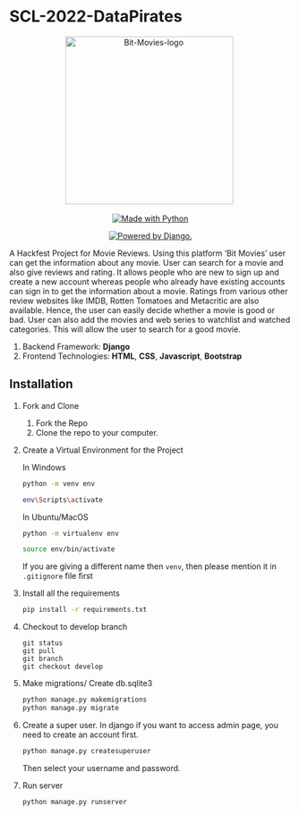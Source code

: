 # SCL-2022-DataPirates


<p align="center"> 
 <img src="https://i.ibb.co/BPBGNG7/logo.png" alt="Bit-Movies-logo" border="0" width=300 height=300/>&nbsp; </a></p>


<p class="text-center mb-3" align="center">
<a href="#"><img src="https://forthebadge.com/images/badges/made-with-python.svg" border="0" title="Made with Python" /></a>
</p>

<p class="text-center mb-3" align="center">
<a href="http://www.djangoproject.com/"><img src="https://www.djangoproject.com/m/img/badges/djangopowered126x54.gif" border="0" alt="Powered by Django." title="Powered by Django." /></a>
</p>

A Hackfest Project for Movie Reviews. Using this platform ‘Bit Movies’ user can get the information about any movie. User can search for a movie and also give reviews and rating. It allows people who are new to sign up and create a new account whereas people who already have existing accounts can sign in to get the information about a movie. Ratings from various other review websites like IMDB, Rotten Tomatoes and Metacritic are also available. Hence, the user can easily decide whether a movie is good or bad. User can also add the movies and web series to watchlist and watched categories. This will allow the user to search for a good movie.

1. Backend Framework: **Django**
2. Frontend Technologies: **HTML**, **CSS**, **Javascript**, **Bootstrap**


## Installation 

1. Fork and Clone
    <ol>
    <li>Fork the Repo</li>
    <li>Clone the repo to your computer.</li>
    </ol>

2. Create a Virtual Environment for the Project

    In Windows
    ```bash
    python -m venv env
    
    env\Scripts\activate
    ```

    In Ubuntu/MacOS
    ```bash
    python -m virtualenv env
    
    source env/bin/activate
    ```
   If you are giving a different name then `venv`, then please mention it in `.gitignore` file first

3. Install all the requirements

    ```bash
    pip install -r requirements.txt
    ```
4. Checkout to develop branch
     ```git
    git status
    git pull
    git branch
    git checkout develop
    
    ```

5. Make migrations/ Create db.sqlite3

    ```bash
    python manage.py makemigrations
    python manage.py migrate
    ```
6. Create a super user.
    In django if you want to access admin page, you need to create an account first.
    ```djangotemplate
    python manage.py createsuperuser
    ```
   Then select your username and password.
7. Run server
    ```bash
    python manage.py runserver
    ```
